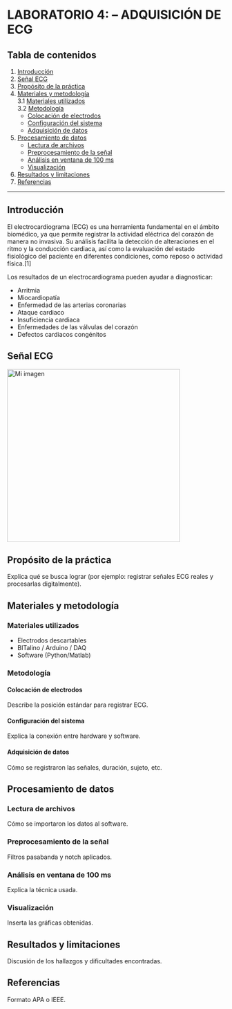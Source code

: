 # LABORATORIO 4: – ADQUISICIÓN DE ECG

## Tabla de contenidos
1. [Introducción](#introducción)
2. [Señal ECG](#señalECG)
3. [Propósito de la práctica](#propósito-de-la-práctica)  
4. [Materiales y metodología](#materiales-y-metodología)  
   3.1 [Materiales utilizados](#materiales-utilizados)  
   3.2 [Metodología](#metodología)  
   - [Colocación de electrodos](#colocación-de-electrodos)  
   - [Configuración del sistema](#configuración-del-sistema)  
   - [Adquisición de datos](#adquisición-de-datos)  
5. [Procesamiento de datos](#procesamiento-de-datos)  
   - [Lectura de archivos](#lectura-de-archivos)  
   - [Preprocesamiento de la señal](#preprocesamiento-de-la-señal)  
   - [Análisis en ventana de 100 ms](#análisis-en-ventana-de-100-ms)  
   - [Visualización](#visualización)  
6. [Resultados y limitaciones](#resultados-y-limitaciones)  
7. [Referencias](#referencias)  

---

## Introducción
El electrocardiograma (ECG) es una herramienta fundamental en el ámbito biomédico, ya que permite registrar la actividad eléctrica del corazón de manera no invasiva. Su análisis facilita la detección de alteraciones en el ritmo y la conducción cardiaca, así como la evaluación del estado fisiológico del paciente en diferentes condiciones, como reposo o actividad física.[1]

Los resultados de un electrocardiograma pueden ayudar a diagnosticar:

- Arritmia
- Miocardiopatía
- Enfermedad de las arterias coronarias
- Ataque cardiaco
- Insuficiencia cardiaca
- Enfermedades de las válvulas del corazón
- Defectos cardiacos congénitos

## Señal ECG
<img src="http://scielo.sld.cu/img/revistas/eac/v36n1/f0102115.jpg" alt="Mi imagen" width="400">

## Propósito de la práctica
Explica qué se busca lograr (por ejemplo: registrar señales ECG reales y procesarlas digitalmente).

## Materiales y metodología

### Materiales utilizados
- Electrodos descartables
- BITalino / Arduino / DAQ
- Software (Python/Matlab)

### Metodología

#### Colocación de electrodos
Describe la posición estándar para registrar ECG.

#### Configuración del sistema
Explica la conexión entre hardware y software.

#### Adquisición de datos
Cómo se registraron las señales, duración, sujeto, etc.

## Procesamiento de datos

### Lectura de archivos
Cómo se importaron los datos al software.

### Preprocesamiento de la señal
Filtros pasabanda y notch aplicados.

### Análisis en ventana de 100 ms
Explica la técnica usada.

### Visualización
Inserta las gráficas obtenidas.

## Resultados y limitaciones
Discusión de los hallazgos y dificultades encontradas.

## Referencias
Formato APA o IEEE.
